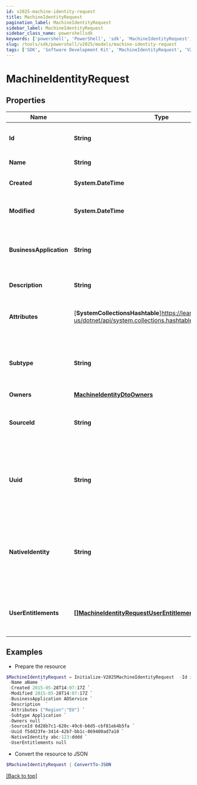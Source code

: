 ```yaml
---
id: v2025-machine-identity-request
title: MachineIdentityRequest
pagination_label: MachineIdentityRequest
sidebar_label: MachineIdentityRequest
sidebar_class_name: powershellsdk
keywords: ['powershell', 'PowerShell', 'sdk', 'MachineIdentityRequest', 'V2025MachineIdentityRequest'] 
slug: /tools/sdk/powershell/v2025/models/machine-identity-request
tags: ['SDK', 'Software Development Kit', 'MachineIdentityRequest', 'V2025MachineIdentityRequest']
---
```



# MachineIdentityRequest

## Properties

Name | Type | Description | Notes
------------ | ------------- | ------------- | -------------
**Id** | **String** | System-generated unique ID of the Object | [optional] [readonly] 
**Name** | **String** | Name of the Object | [required]
**Created** | **System.DateTime** | Creation date of the Object | [optional] [readonly] 
**Modified** | **System.DateTime** | Last modification date of the Object | [optional] [readonly] 
**BusinessApplication** | **String** | The business application that the identity represents | [required]
**Description** | **String** | Description of machine identity | [optional] 
**Attributes** | [**SystemCollectionsHashtable**]https://learn.microsoft.com/en-us/dotnet/api/system.collections.hashtable?view=net-9.0 | A map of custom machine identity attributes | [optional] 
**Subtype** | **String** | The subtype value associated to the machine identity | [required]
**Owners** | [**MachineIdentityDtoOwners**](machine-identity-dto-owners) |  | [optional] 
**SourceId** | **String** | The source id associated to the machine identity | [optional] 
**Uuid** | **String** | The UUID associated to the machine identity directly aggregated from a source | [optional] 
**NativeIdentity** | **String** | The native identity associated to the machine identity directly aggregated from a source | [optional] 
**UserEntitlements** | [**[]MachineIdentityRequestUserEntitlements**](machine-identity-request-user-entitlements) | The user entitlements associated to the machine identity | [optional] 

## Examples

- Prepare the resource
```powershell
$MachineIdentityRequest = Initialize-V2025MachineIdentityRequest  -Id id12345 `
 -Name aName `
 -Created 2015-05-28T14:07:17Z `
 -Modified 2015-05-28T14:07:17Z `
 -BusinessApplication ADService `
 -Description  `
 -Attributes {"Region":"EU"} `
 -Subtype Application `
 -Owners null `
 -SourceId 6d28b7c1-620c-49c6-b6d5-cbf81eb4b5fa `
 -Uuid f5dd23fe-3414-42b7-bb1c-869400ad7a10 `
 -NativeIdentity abc:123:dddd `
 -UserEntitlements null
```

- Convert the resource to JSON
```powershell
$MachineIdentityRequest | ConvertTo-JSON
```


[[Back to top]](#) 

